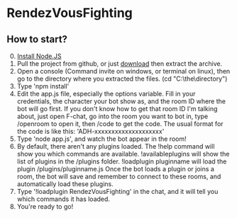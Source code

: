# RendezVousFighting

## How to start?

0. [Install Node.JS](https://nodejs.org/en/)
1. Pull the project from github, or just [download](https://github.com/AelithBlanchett/RendezVousFighting/archive/master.zip) then extract the archive.
2. Open a console (Command invite on windows, or terminal on linux), then go to the directory where you extracted the files. (cd "C:\the\directory")
3. Type 'npm install'
4. Edit the app.js file, especially the options variable. Fill in your credentials, the character your bot show as, and the room ID where the bot will go first.
If you don't know how to get that room ID I'm talking about, just open F-chat, go into the room you want to bot in, type /openroom to open it, then /code to get the code.
The usual format for the code is like this: 'ADH-xxxxxxxxxxxxxxxxxxxx'
4. Type 'node app.js', and watch the bot appear in the room!
5. By default, there aren't any plugins loaded. The !help command will show you which commands are available.
!availableplugins will show the list of plugins in the /plugins folder.
!loadplugin pluginname will load the plugin /plugins/pluginname.js
Once the bot loads a plugin or joins a room, the bot will save and remember to connect to these rooms, and automatically load these plugins.
6. Type '!loadplugin RendezVousFighting' in the chat, and it will tell you which commands it has loaded.
7. You're ready to go!
